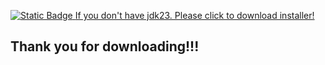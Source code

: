 <a href="https://github.com/65536Java/Java-Quantum-Editor/releases/download/Beta1.13.20.72EBF/b1.13.20.72EBF.jar"><img alt="Static Badge" src="https://img.shields.io/badge/Download%20latest-green?link=https%3A%2F%2Fgithub.com%2F65536Java%2FJava-Quantum-Editor%2Freleases%2Fdownload%2FBeta1.13.20.72EBF%2Fb1.13.20.72EBF.jar">
</a>
<a href="https://download.oracle.com/java/23/archive/jdk-23.0.2_windows-x64_bin.msi">
  If you don't have jdk23. Please click to download installer!
</a><br>
<h2>Thank you for downloading!!!</h2>
